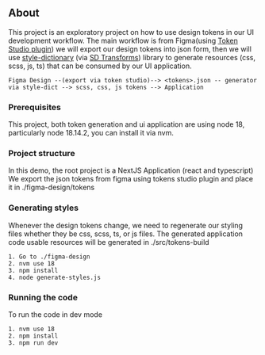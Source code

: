 ## About

This project is an exploratory project on how to use design tokens in our UI development workflow.
The main workflow is from Figma(using [Token Studio plugin](https://tokens.studio/)) we will export our design tokens into json form, then we will use [style-dictionary](https://amzn.github.io/style-dictionary/) (via [SD Transforms](https://github.com/tokens-studio/sd-transforms)) library to generate resources (css, scss, js, ts) that can be consumed by our UI application.

```
Figma Design --(export via token studio)--> <tokens>.json -- generator via style-dict --> scss, css, js tokens --> Application 
```

### Prerequisites
This project, both token generation and ui application are using node 18, particularly node 18.14.2, you can install it via nvm.

### Project structure
In this demo, the root project is a NextJS Application (react and typescript)
We export the json tokens from figma using tokens studio plugin and place it in ./figma-design/tokens

### Generating styles
Whenever the design tokens change, we need to regenerate our styling files whether they be css, scss, ts, or js files.
The generated application code usable resources will be generated in ./src/tokens-build
```
1. Go to ./figma-design
2. nvm use 18
3. npm install
4. node generate-styles.js
```

### Running the code 
To run the code in dev mode
```
1. nvm use 18
2. npm install
3. npm run dev
```
